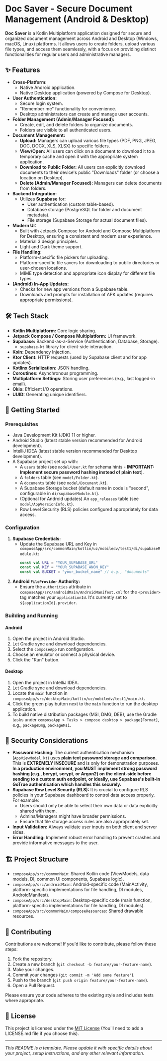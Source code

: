 # Doc Saver - Secure Document Management (Android & Desktop)

**Doc Saver** is a Kotlin Multiplatform application designed for secure and organized document management across Android and Desktop (Windows, macOS, Linux) platforms. It allows users to create folders, upload various file types, and access them seamlessly, with a focus on providing distinct functionalities for regular users and administrative managers.

## ✨ Features

* **Cross-Platform:**
    * Native Android application.
    * Native Desktop application (powered by Compose for Desktop).
* **User Authentication:**
    * Secure login system.
    * "Remember me" functionality for convenience.
    * Desktop administrators can create and manage user accounts.
* **Folder Management (Admin/Manager Focused):**
    * Create, edit, and delete folders to organize documents.
    * Folders are visible to all authenticated users.
* **Document Management:**
    * **Upload:** Managers can upload various file types (PDF, PNG, JPEG, DOC, DOCX, XLS, XLSX) to specific folders.
    * **View/Open:** All users can click on a document to download it to a temporary cache and open it with the appropriate system application.
    * **Download to Public Folder:** All users can explicitly download documents to their device's public "Downloads" folder (or choose a location on Desktop).
    * **Delete (Admin/Manager Focused):** Managers can delete documents from folders.
* **Backend Integration:**
    * Utilizes **Supabase** for:
        * User authentication (custom table-based).
        * Database storage (PostgreSQL for folder and document metadata).
        * File storage (Supabase Storage for actual document files).
* **Modern UI:**
    * Built with Jetpack Compose for Android and Compose Multiplatform for Desktop, ensuring a consistent and modern user experience.
    * Material 3 design principles.
    * Light and Dark theme support.
* **File Handling:**
    * Platform-specific file pickers for uploading.
    * Platform-specific file savers for downloading to public directories or user-chosen locations.
    * MIME type detection and appropriate icon display for different file types.
* **(Android) In-App Updates:**
    * Checks for new app versions from a Supabase table.
    * Downloads and prompts for installation of APK updates (requires appropriate permissions).

## 🛠️ Tech Stack

* **Kotlin Multiplatform:** Core logic sharing.
* **Jetpack Compose / Compose Multiplatform:** UI framework.
* **Supabase:** Backend-as-a-Service (Authentication, Database, Storage).
    * `supabase-kt` library for client-side interaction.
* **Koin:** Dependency Injection.
* **Ktor Client:** HTTP requests (used by Supabase client and for app updates).
* **Kotlinx Serialization:** JSON handling.
* **Coroutines:** Asynchronous programming.
* **Multiplatform Settings:** Storing user preferences (e.g., last logged-in email).
* **Okio:** Efficient I/O operations.
* **UUID:** Generating unique identifiers.

## 🚀 Getting Started

### Prerequisites

* Java Development Kit (JDK) 11 or higher.
* Android Studio (latest stable version recommended for Android development).
* IntelliJ IDEA (latest stable version recommended for Desktop development).
* A Supabase project set up with:
    * A `users` table (see `model/User.kt` for schema hints - **IMPORTANT: Implement secure password hashing instead of plain text**).
    * A `folders` table (see `model/Folder.kt`).
    * A `documents` table (see `model/Document.kt`).
    * A Supabase Storage bucket (default name in code is "second", configurable in `di/supabaseModule.kt`).
    * (Optional for Android updates) An `app_releases` table (see `model/AppVersionInfo.kt`).
    * Row Level Security (RLS) policies configured appropriately for data access.

### Configuration

1.  **Supabase Credentials:**
    * Update the Supabase URL and Key in `composeApp/src/commonMain/kotlin/uz/mobiledv/test1/di/supabaseModule.kt`:
        ```kotlin
        const val URL = "YOUR_SUPABASE_URL"
        const val KEY = "YOUR_SUPABASE_ANON_KEY"
        const val BUCKET = "your_bucket_name" // e.g., "documents"
        ```
2.  **Android `FileProvider` Authority:**
    * Ensure the `authorities` attribute in `composeApp/src/androidMain/AndroidManifest.xml` for the `<provider>` tag matches your `applicationId`. It's currently set to `${applicationId}.provider`.

### Building and Running

#### Android

1.  Open the project in Android Studio.
2.  Let Gradle sync and download dependencies.
3.  Select the `composeApp` run configuration.
4.  Choose an emulator or connect a physical device.
5.  Click the "Run" button.

#### Desktop

1.  Open the project in IntelliJ IDEA.
2.  Let Gradle sync and download dependencies.
3.  Locate the `main` function in `composeApp/src/desktopMain/kotlin/uz/mobiledv/test1/main.kt`.
4.  Click the green play button next to the `main` function to run the desktop application.
5.  To build native distribution packages (MSI, DMG, DEB), use the Gradle tasks under `composeApp > Tasks > compose desktop > package[Format]`, e.g., `packageDmg`, `packageMsi`.

## 🔐 Security Considerations

* **Password Hashing:** The current authentication mechanism (`AppViewModel.kt`) uses **plain text password storage and comparison**. This is **EXTREMELY INSECURE** and is only for demonstration purposes. **In a production environment, you MUST implement strong password hashing (e.g., bcrypt, scrypt, or Argon2) on the client-side before sending to a custom auth endpoint, or ideally, use Supabase's built-in GoTrue authentication which handles this securely.**
* **Supabase Row Level Security (RLS):** It is crucial to configure RLS policies in your Supabase dashboard to control data access properly. For example:
    * Users should only be able to select their own data or data explicitly shared with them.
    * Admins/Managers might have broader permissions.
    * Ensure that file storage access rules are also appropriately set.
* **Input Validation:** Always validate user inputs on both client and server sides.
* **Error Handling:** Implement robust error handling to prevent crashes and provide informative messages to the user.

## 🏗️ Project Structure

* `composeApp/src/commonMain`: Shared Kotlin code (ViewModels, data models, DI, common UI components, Supabase logic).
* `composeApp/src/androidMain`: Android-specific code (MainActivity, platform-specific implementations for file handling, DI modules, AndroidManifest).
* `composeApp/src/desktopMain`: Desktop-specific code (main function, platform-specific implementations for file handling, DI modules).
* `composeApp/src/commonMain/composeResources`: Shared drawable resources.

## 🤝 Contributing

Contributions are welcome! If you'd like to contribute, please follow these steps:

1.  Fork the repository.
2.  Create a new branch (`git checkout -b feature/your-feature-name`).
3.  Make your changes.
4.  Commit your changes (`git commit -m 'Add some feature'`).
5.  Push to the branch (`git push origin feature/your-feature-name`).
6.  Open a Pull Request.

Please ensure your code adheres to the existing style and includes tests where appropriate.

## 📝 License

This project is licensed under the [MIT License](LICENSE.md) (You'll need to add a LICENSE.md file if you choose this).

---

*This README is a template. Please update it with specific details about your project, setup instructions, and any other relevant information.*
